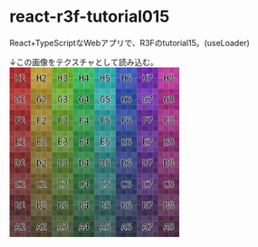 # react-r3f-tutorial015
React+TypeScriptなWebアプリで、R3Fのtutorial15。(useLoader)

↓この画像をテクスチャとして読み込む。
<img src="https://github.com/aaaa1597/react-r3f-tutorial015/blob/main/public/imgs/grid.png" width="300px" />

